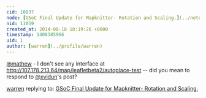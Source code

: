 ```yaml
---
cid: 10037
node: [GSoC Final Update for Mapknitter- Rotation and Scaling.](../notes/anishshah101/08-15-2014/gsoc-final-update-for-mapknitter-rotation-and-scaling)
nid: 11059
created_at: 2014-08-18 18:19:26 +0000
timestamp: 1408385966
uid: 1
author: [warren](../profile/warren)
---
```


[@mathew](/profile/mathew) - I don't see any interface at http://107.178.213.64/map/leafletbeta2/autoplace-test -- did you mean to respond to [@xvidun](/profile/xvidun)'s post?

[warren](../profile/warren) replying to: [GSoC Final Update for Mapknitter- Rotation and Scaling.](../notes/anishshah101/08-15-2014/gsoc-final-update-for-mapknitter-rotation-and-scaling)


